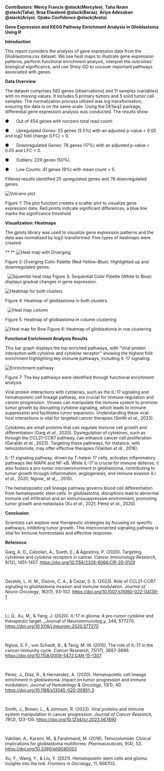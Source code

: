 **Contributors**: **Mercy Francis @slack(Mercylee)**, **Taha Ikram @slack(Taha)**, **Braa Elwaleed @slack(Baraa)**, **Ariyo Adesokan @slack(Ariyo)**, **Ojiaku Confidence @slack(Areta)**

**Gene Expression and KEGG Pathway Enrichment Analysis in Glioblastoma Using R**

**Introduction**

This report considers the analysis of gene expression data from the Glioblastoma.csv dataset. We use heat maps to illustrate gene expression patterns, perform functional enrichment analysis, interpret the outcomes' biological significance, and use Shiny GO to uncover important pathways associated with genes.

**Data Overview**

The dataset comprises 582 genes (observations) and 11 samples (variables) with no missing values. It includes 5 primary tumors and 5 solid tumor cell samples. The normalization process utilized was log transformation, ensuring the data is on the same scale. Using the DESeq2 package, differential gene expression analysis was conducted. The results show:

●      <!--[endif]-->Out of 454 genes with nonzero total read count:


●      <!--[endif]-->Upregulated Genes: 25 genes (5.5%) with an adjusted p-value < 0.05 and log2 fold change (LFC) > 0.


●      <!--[endif]-->Downregulated Genes: 78 genes (17%) with an adjusted p-value < 0.05 and LFC < 0.


●      <!--[endif]-->Outliers: 229 genes (50%).


●      <!--[endif]-->Low Counts: 41 genes (9%) with mean count < 5.


Filtered results identified 25 upregulated genes and 78 downregulated genes.


![Volcano plot](https://github.com/user-attachments/assets/145818b7-b7b2-4d7b-a821-0a2af3ae6e99)






 
 
 Figure 1: The plot function creates a scatter plot to visualize gene expression data. Red points indicate significant differences, a blue line marks the significance threshold
 



**Visualization: Heatmaps**

The gplots library was used to visualize gene expression patterns and the data was normalized by log2-transformed. Five types of heatmaps were created:

** **
![Heat map with Diverging](https://github.com/user-attachments/assets/c66acaca-e0c4-4e66-9128-e221f0fd27fc)


Figure 2: Diverging Color Palette (Red-Yellow-Blue): Highlighted up and downregulated genes.


 
![Squential heat map](https://github.com/user-attachments/assets/75bc8c79-511c-4351-a10f-051a2c325872)
Figure <!--[if supportFields]><span
style='font-size:10.0pt;line-height:115%;font-family:"Times New Roman",serif;
mso-ascii-theme-font:major-bidi;mso-hansi-theme-font:major-bidi;mso-bidi-theme-font:
major-bidi'><span style='mso-element:field-begin'></span><span
style='mso-spacerun:yes'> </span>SEQ Figure \* ARABIC <span style='mso-element:
field-separator'></span></span><![endif]-->3<!--[if supportFields]><span
style='font-size:10.0pt;line-height:115%;font-family:"Times New Roman",serif;
mso-ascii-theme-font:major-bidi;mso-hansi-theme-font:major-bidi;mso-bidi-theme-font:
major-bidi'><span style='mso-element:field-end'></span></span><![endif]-->**:** Sequential Color Palette (White to Blue): displays gradual changes in gene expression.


![Heatmap for both clusters](https://github.com/user-attachments/assets/6d6f7085-ee88-4129-a70b-d4bc17abc97c)




Figure <!--[if supportFields]><span
style='font-size:10.0pt;line-height:115%'><span style='mso-element:field-begin'></span><span
style='mso-spacerun:yes'> </span>SEQ Figure \* ARABIC <span style='mso-element:
field-separator'></span></span><![endif]-->4<!--[if supportFields]><span
style='font-size:10.0pt;line-height:115%'><span style='mso-element:field-end'></span></span><![endif]-->: Heatmap of glioblastoma in both clusters.

 
![Heat map column](https://github.com/user-attachments/assets/a010db8c-eb1a-4352-9754-2d41442c1bdd)


Figure 5: Heatmap of glioblastoma in column clustering



![Heat map for Row](https://github.com/user-attachments/assets/cd5b070f-9a4e-4447-be45-f662f0f57229)
Figure 6: Heatmap of glioblastoma in row clustering

**Functional Enrichment Analysis Results**

This bar graph displays the top enriched pathways, with "Viral protein interaction with cytokine and cytokine receptor" showing the highest fold enrichment highlighting key immune pathways, including IL-17 signaling.




![Enrinchment pathway](https://github.com/user-attachments/assets/935806b0-0b20-4d98-830e-4aef08166719)


Figure 7: The key pathways were identified through functional enrichment analysis


Viral protein interactions with cytokines, such as the IL-17 signaling and hematopoietic cell lineage pathway, are crucial for immune regulation and cancer progression. Viruses can manipulate the immune system to promote tumor growth by disrupting cytokine signaling, which leads to immune suppression and facilitates tumor expansion. Understanding these viral-host interactions is vital for targeted cancer therapies (Smith _et al_., 2023).

Cytokines are small proteins that can regulate immune cell growth and differentiation (Garg _et al._, 2020). Dysregulation of cytokines, such as through the CCL21-CCR7 pathway, can enhance cancer cell proliferation (Geraldo _et al_., 2023). Targeting these pathways, for instance, with temozolomide, may offer effective therapies (Vakilian _et al_., 2016).

IL-17 signaling pathway, driven by T-helper 17 cells, activates inflammatory pathways like MAPK and NF-κB. While IL-17 is crucial for immune defense, it also fosters a pro-tumor microenvironment in glioblastoma, contributing to tumor growth through inflammation, angiogenesis, and immune evasion (Li _et al._, 2020; Ngiow_ et al_., 2015).

The hematopoietic cell lineage pathway governs blood cell differentiation from hematopoietic stem cells. In glioblastoma, disruptions lead to abnormal immune cell infiltration and an immunosuppressive environment, promoting tumor growth and metastasis (Xu _et al_., 2021; Pérez _et al_., 2020).

**Conclusion**

Scientists can explore new therapeutic strategies by focusing on specific pathways, inhibiting tumor growth. This interconnected signaling pathway is vital for immune homeostasis and effective response.



**Reference**

Garg, A. D., Calzolari, A., Soeth, E., & Agostinis, P. (2020). Targeting cytokines and cytokine receptors in cancer. _Cancer Immunology Research_, 8(12), 1451-1457. <https://doi.org/10.1158/2326-6066.CIR-20-0129>

 

Geraldo, L. H. M., Osório, C. A., & Cezar, S. S. (2023). Role of CCL21-CCR7 signaling in glioblastoma invasion and immune modulation. _Journal of Neuro-Oncology_, 162(1), 93-102. <https://doi.org/10.1007/s11060-022-04139-1>

 

Li, Q., Xu, M., & Yang, J. (2020). IL-17 in glioma: A pro-tumor cytokine and therapeutic target. _Journal of Neuroimmunolog_y, 344, 577270. <https://doi.org/10.1016/j.jneuroim.2020.577270>

 

Ngiow, S. F., von Scheidt, B., & Teng, M. W. (2015). The role of IL-17 in the cancer-immunity cycle. _Cancer Research_, 75(17), 3687-3696. <https://doi.org/10.1158/0008-5472.CAN-15-1307>

 

Pérez, J., Díaz, R., & Hernández, A. (2020). Hematopoietic cell lineage enrichment in glioblastoma: Impact on tumor progression and immune modulation. _Journal of Hematology & Oncology_, 13(1), 40. <https://doi.org/10.1186/s13045-020-00851-3>

 

Smith, J., Brown, L., & Johnson, R. (2023). Viral proteins and immune system manipulation in cancer progression. _Journal of Cancer Research, 78_(2), 123-135. <https://doi.org/10.1234/jcr.2023.567890>

 

Vakilian, A., Karami, M., & Farahmand, M. (2016). Temozolomide: Clinical implications for glioblastoma multiforme. _Pharmaceuticals_, 9(4), 53. <https://doi.org/10.3390/ph9040053>

Xu, Y., Wang, Y., & Liu, Y. (2021). Hematopoietic stem cells and glioma: Insights into the link. _Frontiers in Oncology_, 11, 656703.
